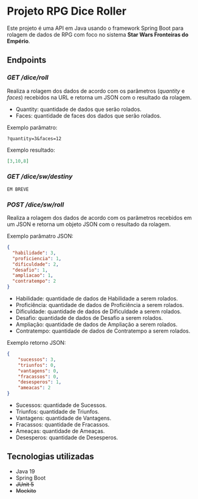# Projeto RPG Dice Roller

Este projeto é uma API em Java usando o framework Spring Boot para rolagem de dados de RPG com foco no sistema **Star Wars Fronteiras do Empério**.

## Endpoints

### *GET /dice/roll*

Realiza a rolagem dos dados de acordo com os parâmetros (*quantity* e *faces*) recebidos na URL e retorna um JSON com o resultado da rolagem.

- Quantity: quantidade de dados que serão rolados.
- Faces: quantidade de faces dos dados que serão rolados.

Exemplo parâmatro:
```curl
?quantity=3&faces=12
```

Exemplo resultado:
```json
[3,10,8]
```

### *GET /dice/sw/destiny*
```
EM BREVE
```

### *POST /dice/sw/roll*

Realiza a rolagem dos dados de acordo com os parâmetros recebidos em um JSON e retorna um objeto JSON com o resultado da rolagem.


Exemplo parâmatro JSON:
```json
{
  "habilidade": 3,
  "proficiencia": 1,
  "dificuldade": 2,
  "desafio": 1,
  "ampliacao": 1,
  "contratempo": 2
}
```

- Habilidade: quantidade de dados de Habilidade a serem rolados.
- Proficiência: quantidade de dados de Proficiência a serem rolados.
- Dificuldade: quantidade de dados de Dificuldade a serem rolados.
- Desafio: quantidade de dados de Desafio a serem rolados.
- Ampliação: quantidade de dados de Ampliação a serem rolados.
- Contratempo: quantidade de dados de Contratempo a serem rolados.


Exemplo retorno JSON:
```json
{
    "sucessos": 3,
    "triunfos": 0,
    "vantagens": 0,
    "fracassos": 0,
    "desesperos": 1,
    "ameacas": 2
}
```

- Sucessos: quantidade de Sucessos.
- Triunfos: quantidade de Triunfos.
- Vantagens: quantidade de Vantagens.
- Fracassos: quantidade de Fracassos.
- Ameaças: quantidade de Ameaças.
- Desesperos: quantidade de Desesperos.

## Tecnologias utilizadas

- Java 19
- Spring Boot
- ~~JUnit 5~~
- ~~Mockito~~

